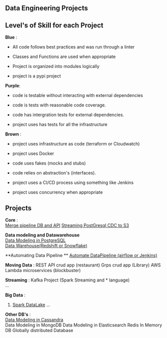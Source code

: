 ## Data Engineering Projects

## Level's of Skill for each Project

**Blue** :

* All code follows best practices and was run through a linter   

* Classes and Functions are used when appropriate  

* Project is organized into modules logically  

* project is a pypi project  

**Purple**:  


* code is testable without interacting with external dependencies

* code is tests with reasonable code coverage.

* code has intergration tests for external dependencies. 

* project uses has tests for all the infrastructure  

 
**Brown** :

* project uses infrastructure as code (terraform or Cloudwatch)  

* project uses Docker

* code uses fakes (mocks and stubs)

* code relies on abstraction's (interfaces).

* project uses a CI/CD process using something like Jenkins  

* project uses concurrency when appropriate  
  
  
## Projects     
 
**Core** :  
 [Merge pipeline DB and API](https://github.com/bclipp/data_engineering_projects/tree/master/project01)
 [Streaming PostGresql CDC to S3](https://github.com/bclipp/data_engineering_projects/tree/master/project02)   

**Data modeling and Datawarehouse**   
 [Data Modeling in PostgreSQL](https://github.com/bclipp/data_engineering_projects/tree/master/project03)  
 [Data Warehouse(Redshift or Snowflake)](https://github.com/bclipp/data_engineering_projects/tree/master/project05)  

**Automating Data Pipeline **
 [Automate DataPipeline (airflow or Jenkins)](https://github.com/bclipp/data_engineering_projects/tree/master/project07)

 **Moving Data** :
 REST API crud app (restaurant)
 Grps crud  app (Library)
AWS Lambda microservices (blockbuster)

**Streaming** : 
 Kafka Project (Spark Streaming and * language)  
...


**Big Data** :  
1. [Spark DataLake](https://github.com/bclipp/data_engineering_projects/tree/master/project06)
...

**Other DB's** :  
 [Data Modeling in Cassandra](https://github.com/bclipp/data_engineering_projects/tree/master/project04)  
 Data Modeling in MongoDB
  Data Modeling in Elasticsearch
 Redis
In Memory DB
Globally distributed Database
 




